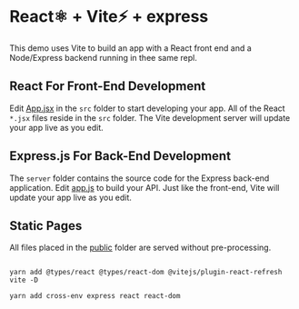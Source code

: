 # React⚛️ + Vite⚡ + express

This demo uses Vite to build an app with a React front end
and a Node/Express backend running in thee same repl.

## React For Front-End Development

Edit [App.jsx](#src/App.jsx) in the `src` folder to start
developing your app. All of the React `*.jsx` files reside
in the `src` folder. The Vite development server will
update your app live as you edit.

## Express.js For Back-End Development

The `server` folder contains the source code for the Express
back-end application. Edit [app.js](#server/app.js) to build
your API. Just like the front-end, Vite will update your app
live as you edit.

## Static Pages

All files placed in the [public](#public) folder are served
without pre-processing.


```shell

yarn add @types/react @types/react-dom @vitejs/plugin-react-refresh vite -D

yarn add cross-env express react react-dom
```
